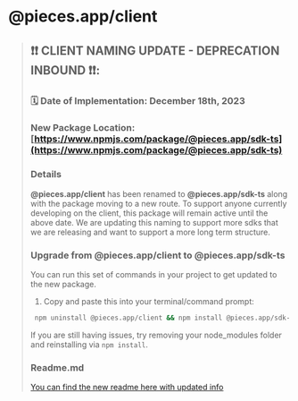 # @pieces.app/client 

> ## ❗❗ CLIENT NAMING UPDATE - DEPRECATION INBOUND ❗❗:
> 
> ### 🗓️ Date of Implementation: **December 18th, 2023**
> 
> ### New Package Location: [https://www.npmjs.com/package/@pieces.app/sdk-ts](https://www.npmjs.com/package/@pieces.app/sdk-ts)
> 
> ### Details
> **@pieces.app/client** has been renamed to **@pieces.app/sdk-ts** along with the package moving to a new route. To support anyone currently developing on  the client, this package will remain active until the above date. We are updating this naming to support more sdks that we are releasing and want to support a more long term structure.
> 
> ### Upgrade from @pieces.app/client to @pieces.app/sdk-ts
> You can run this set of commands in your project to get updated to the new package. 
> 1. Copy and paste this into your terminal/command prompt:
> ```bash
>  npm uninstall @pieces.app/client && npm install @pieces.app/sdk-ts 
> ```
> 
> If you are still having issues, try removing your node_modules folder and reinstalling via `npm install`.
> 
> ### Readme.md
> [You can find the new readme here with updated info](https://www.npmjs.com/package/@pieces.app/sdk-ts?activeTab=readme)